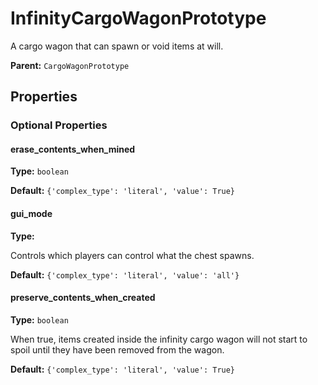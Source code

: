 # InfinityCargoWagonPrototype

A cargo wagon that can spawn or void items at will.

**Parent:** `CargoWagonPrototype`

## Properties

### Optional Properties

#### erase_contents_when_mined

**Type:** `boolean`



**Default:** `{'complex_type': 'literal', 'value': True}`

#### gui_mode

**Type:** 

Controls which players can control what the chest spawns.

**Default:** `{'complex_type': 'literal', 'value': 'all'}`

#### preserve_contents_when_created

**Type:** `boolean`

When true, items created inside the infinity cargo wagon will not start to spoil until they have been removed from the wagon.

**Default:** `{'complex_type': 'literal', 'value': True}`

